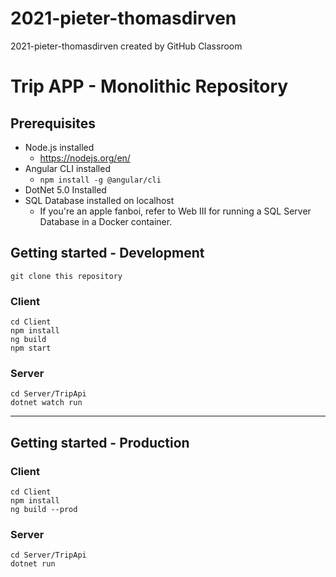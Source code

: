 # 2021-pieter-thomasdirven
2021-pieter-thomasdirven created by GitHub Classroom

# Trip APP - Monolithic Repository

## Prerequisites

- Node.js installed
  - https://nodejs.org/en/
- Angular CLI installed
  - `npm install -g @angular/cli`
- DotNet 5.0 Installed
- SQL Database installed on localhost 
  - If you're an apple fanboi, refer to Web III for running a SQL Server Database in a Docker container.

## Getting started -  Development

````
git clone this repository
````

### Client

```
cd Client
npm install
ng build
npm start
```

### Server

```
cd Server/TripApi
dotnet watch run
```

---

## Getting started -  Production

### Client

```
cd Client
npm install
ng build --prod
```

### Server

```
cd Server/TripApi
dotnet run
```

## 




